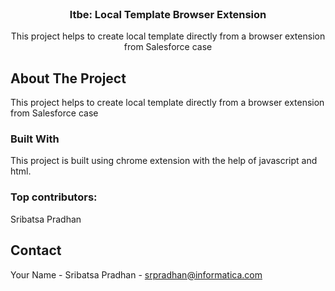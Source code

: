 <!-- PROJECT LOGO -->
<br />
<div align="center">
  <h3 align="center">ltbe: Local Template Browser Extension</h3>

  <p align="center">This project helps to create local template directly from a browser extension from Salesforce case</p>
</div>

<!-- ABOUT THE PROJECT -->
## About The Project
This project helps to create local template directly from a browser extension from Salesforce case

### Built With
This project is built using chrome extension with the help of javascript and html.

### Top contributors:
Sribatsa Pradhan

<!-- CONTACT -->
## Contact

Your Name - Sribatsa Pradhan - srpradhan@informatica.com
